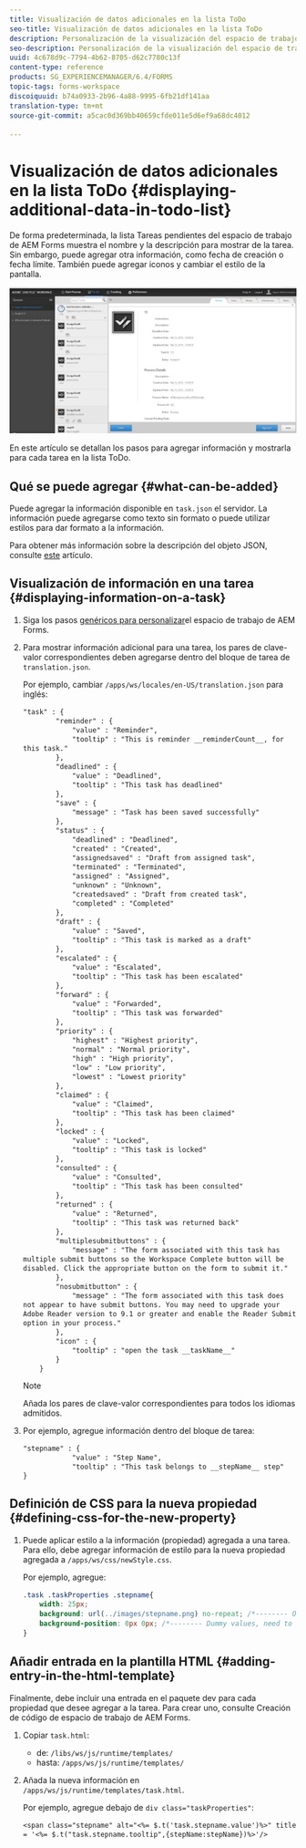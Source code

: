 ```yaml
---
title: Visualización de datos adicionales en la lista ToDo
seo-title: Visualización de datos adicionales en la lista ToDo
description: Personalización de la visualización del espacio de trabajo Tareas pendientes de LiveCycle AEM Forms para mostrar más información además de la predeterminada.
seo-description: Personalización de la visualización del espacio de trabajo Tareas pendientes de LiveCycle AEM Forms para mostrar más información además de la predeterminada.
uuid: 4c678d9c-7794-4b62-8705-d62c7780c13f
content-type: reference
products: SG_EXPERIENCEMANAGER/6.4/FORMS
topic-tags: forms-workspace
discoiquuid: b74a0933-2b96-4a88-9995-6fb21df141aa
translation-type: tm+mt
source-git-commit: a5cac0d369bb40659cfde011e5d6ef9a68dc4012

---
```



# Visualización de datos adicionales en la lista ToDo {#displaying-additional-data-in-todo-list}

De forma predeterminada, la lista Tareas pendientes del espacio de trabajo de AEM Forms muestra el nombre y la descripción para mostrar de la tarea. Sin embargo, puede agregar otra información, como fecha de creación o fecha límite. También puede agregar iconos y cambiar el estilo de la pantalla.

![Una mirada a la ficha Tareas pendientes de HTML Workspace que muestra la configuración predeterminada](assets/html-todo-list.png)

En este artículo se detallan los pasos para agregar información y mostrarla para cada tarea en la lista ToDo.

## Qué se puede agregar {#what-can-be-added}

Puede agregar la información disponible en `task.json` el servidor. La información puede agregarse como texto sin formato o puede utilizar estilos para dar formato a la información.

Para obtener más información sobre la descripción del objeto JSON, consulte [este](/help/forms/using/html-workspace-json-object-description.md) artículo.

## Visualización de información en una tarea {#displaying-information-on-a-task}

1. Siga los pasos [genéricos para personalizar](/help/forms/using/generic-steps-html-workspace-customization.md)el espacio de trabajo de AEM Forms.
1. Para mostrar información adicional para una tarea, los pares de clave-valor correspondientes deben agregarse dentro del bloque de tarea de `translation.json`.

   Por ejemplo, cambiar `/apps/ws/locales/en-US/translation.json` para inglés:

   ```
   "task" : {
           "reminder" : {
               "value" : "Reminder",
               "tooltip" : "This is reminder __reminderCount__, for this task."
           },
           "deadlined" : {
               "value" : "Deadlined",
               "tooltip" : "This task has deadlined"
           },
           "save" : {
               "message" : "Task has been saved successfully"
           },
           "status" : {
               "deadlined" : "Deadlined",
               "created" : "Created",
               "assignedsaved" : "Draft from assigned task",
               "terminated" : "Terminated",
               "assigned" : "Assigned",
               "unknown" : "Unknown",
               "createdsaved" : "Draft from created task",
               "completed" : "Completed"
           },
           "draft" : {
               "value" : "Saved",
               "tooltip" : "This task is marked as a draft"
           },
           "escalated" : {
               "value" : "Escalated",
               "tooltip" : "This task has been escalated"
           },
           "forward" : {
               "value" : "Forwarded",
               "tooltip" : "This task was forwarded"
           },
           "priority" : {
               "highest" : "Highest priority",
               "normal" : "Normal priority",
               "high" : "High priority",
               "low" : "Low priority",
               "lowest" : "Lowest priority"
           },
           "claimed" : {
               "value" : "Claimed",
               "tooltip" : "This task has been claimed"
           },
           "locked" : {
               "value" : "Locked",
               "tooltip" : "This task is locked"
           },
           "consulted" : {
               "value" : "Consulted",
               "tooltip" : "This task has been consulted"
           },
           "returned" : {
               "value" : "Returned",
               "tooltip" : "This task was returned back"
           },
           "multiplesubmitbuttons" : {
               "message" : "The form associated with this task has multiple submit buttons so the Workspace Complete button will be disabled. Click the appropriate button on the form to submit it."
           },
           "nosubmitbutton" : {
               "message" : "The form associated with this task does not appear to have submit buttons. You may need to upgrade your Adobe Reader version to 9.1 or greater and enable the Reader Submit option in your process."
           },
           "icon" : {
               "tooltip" : "open the task __taskName__"
           }
       }
   ```

   >[!NOTE]
   >
   >Añada los pares de clave-valor correspondientes para todos los idiomas admitidos.

1. Por ejemplo, agregue información dentro del bloque de tarea:

   ```
   "stepname" : {
               "value" : "Step Name",
               "tooltip" : "This task belongs to __stepName__ step"
   }
   ```

## Definición de CSS para la nueva propiedad {#defining-css-for-the-new-property}

1. Puede aplicar estilo a la información (propiedad) agregada a una tarea. Para ello, debe agregar información de estilo para la nueva propiedad agregada a `/apps/ws/css/newStyle.css`.

   Por ejemplo, agregue:

   ```css
   .task .taskProperties .stepname{
       width: 25px;
       background: url(../images/stepname.png) no-repeat; /*-------- Or just reuse background image / image-sprite defined .task .taskProperties span of style.css---------------------*/
       background-position: 0px 0px; /*-------- Dummy values, need to be configured as per user background image / image-sprite ---------------------*/
   }
   ```

## Añadir entrada en la plantilla HTML {#adding-entry-in-the-html-template}

Finalmente, debe incluir una entrada en el paquete dev para cada propiedad que desee agregar a la tarea. Para crear uno, consulte Creación de código de espacio de trabajo de AEM Forms.

1. Copiar `task.html`:

   * de: `/libs/ws/js/runtime/templates/`
   * hasta: `/apps/ws/js/runtime/templates/`

1. Añada la nueva información en `/apps/ws/js/runtime/templates/task.html`.

   Por ejemplo, agregue debajo de `div class="taskProperties"`:

   ```
   <span class="stepname" alt="<%= $.t('task.stepname.value')%>" title = '<%= $.t("task.stepname.tooltip",{stepName:stepName})%>'/>
   ```
